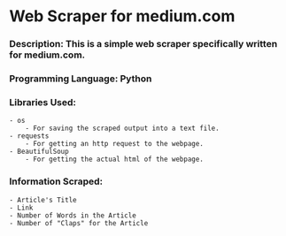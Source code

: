 # Web Scraper for medium.com
### Description: This is a simple web scraper specifically written for medium.com.
### Programming Language: Python
### Libraries Used:
    - os
        - For saving the scraped output into a text file.
    - requests
        - For getting an http request to the webpage.
    - BeautifulSoup
        - For getting the actual html of the webpage.
### Information Scraped:
    - Article's Title
    - Link
    - Number of Words in the Article
    - Number of "Claps" for the Article
